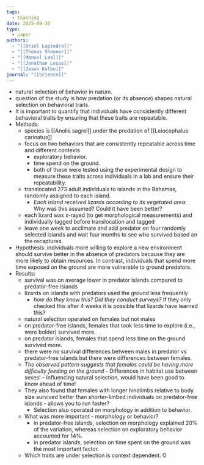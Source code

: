 ```yaml
---
tags:
  - teaching
date: 2025-09-30
type:
  - paper
authors:
  - "[[Oriol Lapiedra]]"
  - "[[Thomas Shoener]]"
  - "[[Manuel Leal]]"
  - "[[Jonathan Losos]]"
  - "[[Jason Kolbe]]"
journal: "[[Science]]"
---
```

- natural selection of behavior in nature. 
- question of the study is how predation (or its absence) shapes natural selection on behavioral traits. 
- It is important to quantify that individuals have consistently different behavioral traits by ensuring that these traits are repeatable. 
- Methods:
	- species is [[Anolis sagrei]] under the predation of [[Leiocephalus carinatus]]
	- focus on two behaviors that are consistently repeatable across time and different contexts
		- exploratory behavior. 
		- time spend on the ground.
		- both of these were tested using the experimental design to measure these traits across individuals in a lab and ensure their repeatability. 
	- translocated 273 adult individuals to islands in the Bahamas, randomly assigned to each island. 
		- *Each island received lizards according to its vegetated area*: Why was this assumed? Could it have been better? 
	- each lizard was x-rayed (to get morphological measurements) and individually tagged before translocation and tagged
	- leave one week to acclimate and add predator on four randomly selected islands and wait four months to see who survived based on the recaptures.
- Hypothesis: individuals more willing to explore a new environment should survive better in the absence of predators because they are more likely to obtain resources. In contrast, individuals that spend more time exposed on the ground are more vulnerable to ground predators. 
- Results:
	- survival was on average lower in predator islands compared to predator-free islands
	- lizards on islands with predators used the ground less frequently
		- *how do they know this? Did they conduct surveys?* If they only checked this after 4 weeks it is possible that lizards have learned this?
	- natural selection operated on females but not males
	- on predator-free islands, females that took less time to explore (i.e., were bolder) survived more.
	- on predator islands, females that spend less time on the ground survived more. 
	- there were no survival differences between males in predator vs predator-free islands but there were differences between females. 
	- *The observed pattern suggests that females could be having more difficulty feeding on the ground* - Differences in habitat use between sexes! - Influencing natural selection, would have been good to know ahead of time!
	- They also found that females with longer hindlimbs relative to body size survived better than shorter-limbed individuals on predator-free islands - allows you to run faster?
		- Selection also operated on morphology in addition to behavior.
	- What was more important - morphology or behavior? 
		- in predator-free islands, selection on morphology explained 20% of the variation, whereas selection on exploratory behavior accounted for 14%.
		- in predator islands, selection on time spent on the ground was the most important factor. 
	- Which traits are under selection is context dependent. 
O